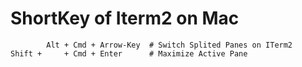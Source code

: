 # ShortKey of Iterm2 on Mac
```{text}
        Alt + Cmd + Arrow-Key  # Switch Splited Panes on ITerm2
Shift +     + Cmd + Enter      # Maximize Active Pane
```
